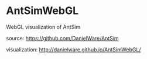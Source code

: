 # AntSimWebGL

WebGL visualization of AntSim

source: https://github.com/DanielWare/AntSim

visualization: http://danielware.github.io/AntSimWebGL/
